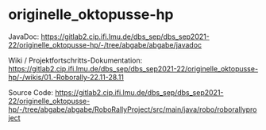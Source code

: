 # originelle_oktopusse-hp 

JavaDoc: https://gitlab2.cip.ifi.lmu.de/dbs_sep/dbs_sep2021-22/originelle_oktopusse-hp/-/tree/abgabe/abgabe/javadoc

Wiki / Projektfortschritts-Dokumentation: https://gitlab2.cip.ifi.lmu.de/dbs_sep/dbs_sep2021-22/originelle_oktopusse-hp/-/wikis/01.-Roborally-22.11-28.11

Source Code: https://gitlab2.cip.ifi.lmu.de/dbs_sep/dbs_sep2021-22/originelle_oktopusse-hp/-/tree/abgabe/abgabe/RoboRallyProject/src/main/java/robo/roborallyproject
